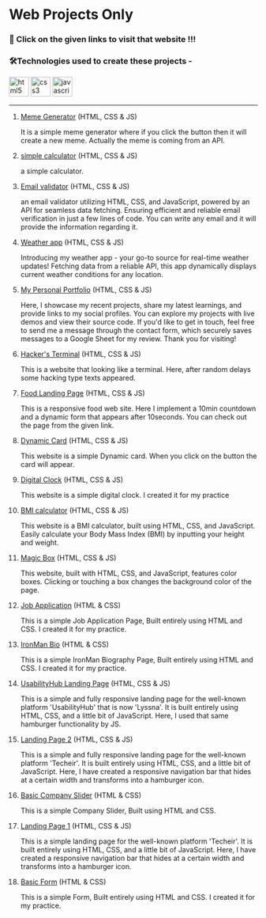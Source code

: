 # Web Projects Only 

### 🔗 Click on the given links to visit that website !!!


### 🛠️Technologies used to create these projects -  

<div>
    <img src="https://cdn.jsdelivr.net/gh/devicons/devicon/icons/html5/html5-original.svg" height="40" alt="html5 logo"/>
    <img src="https://cdn.jsdelivr.net/gh/devicons/devicon/icons/css3/css3-original.svg" height="40" alt="css3 logo"  />
    <img src="https://upload.wikimedia.org/wikipedia/commons/6/6a/JavaScript-logo.png" height="40" alt="javascript logo"  />
</div>
<hr>

<div>
    <ol>
        <li> <a href="https://angshu09.github.io/Web_Projects/17_meme_generator/">Meme Generator</a> <span>(HTML, CSS & JS)</span>
            <p> It is a simple meme generator where if you click the button then it will create a new meme. Actually the meme is coming from an API. </p>
        </li>
        <li> <a href="https://angshu09.github.io/Web_Projects/16_calculator/">simple calculator</a> <span>(HTML, CSS & JS)</span>
            <p>a simple calculator.</p>
        </li>
        <li> <a href="https://angshu09.github.io/Web_Projects/15_email_validator/">Email validator</a> <span>(HTML, CSS & JS)</span>
            <p> an email validator utilizing HTML, CSS, and JavaScript, powered by an API for seamless data fetching. Ensuring efficient and reliable email verification in just a few lines of code. You can write any email and  it will provide the information regarding it.</p>
        </li>
        <li> <a href="https://angshu09.github.io/Web_Projects/14_weather/">Weather app</a> <span>(HTML, CSS & JS)</span>
            <p>Introducing my weather app - your go-to source for real-time weather updates! Fetching data from a reliable API, this app dynamically displays current weather conditions for any location.</p>
        </li>
        <li> <a href="https://angshu09.github.io/Web_Projects/13_portfolio/">My Personal Portfolio</a> <span>(HTML, CSS & JS)</span>
            <p>Here, I showcase my recent projects, share my latest learnings, and provide links to my social profiles. You can explore my projects with live demos and view their source code. If you'd like to get in touch, feel free to send me a message through the contact form, which securely saves messages to a Google Sheet for my review. Thank you for visiting!</p>
        </li>
        <li> <a href="https://angshu09.github.io/Web_Projects/12_hacker's_terminal/">Hacker's Terminal</a> <span>(HTML, CSS & JS)</span>
            <p>This is a website that looking like a terminal. Here, after random delays some hacking type texts appeared.</p>
        </li>
        <li> <a href="https://angshu09.github.io/Web_Projects/11_landingPage/">Food Landing Page</a> <span>(HTML, CSS & JS)</span>
            <p>This is a responsive food web site. Here I implement a 10min countdown and a dynamic form that appears after 10seconds. You can check out the page from the given link.</p>
        </li>
        <li> <a href="https://angshu09.github.io/Web_Projects/10_Dynamic_Card/">Dynamic Card</a> <span>(HTML, CSS & JS)</span>
            <p>This website is a simple Dynamic card. When you click on the button the card will appear.</p>
        </li>
        <li> <a href="https://angshu09.github.io/Web_Projects/09_Digital_Clock/">Digital Clock</a> <span>(HTML, CSS & JS)</span>
            <p>This website is a simple digital clock. I created it for my practice</p>
        </li>
        <li> <a href="https://angshu09.github.io/Web_Projects/08_BMI_calculator/">BMI calculator</a> <span>(HTML, CSS & JS)</span>
            <p>This website is a BMI calculator, built using HTML, CSS, and JavaScript. Easily calculate your Body Mass Index (BMI) by inputting your height and weight.</p>
        </li>
        <li> <a href="https://angshu09.github.io/Web_Projects/07_ColorChanger/">Magic Box</a> <span>(HTML, CSS & JS)</span>
            <p>This website, built with HTML, CSS, and JavaScript, features color boxes. Clicking or touching a box changes the background color of the page.</p>
        </li>
        <li> <a href="https://angshu09.github.io/Web_Projects/06_JobApplication/">Job Application</a> <span>(HTML & CSS)</span>
            <p>This is a simple Job Application Page, Built entirely using HTML and CSS. I created it for my practice.</p>
        </li>
        <li> <a href="https://angshu09.github.io/Web_Projects/05_IronMan_Biography/">IronMan Bio</a> <span>(HTML & CSS)</span>
            <p>This is a simple IronMan Biography Page, Built entirely using HTML and CSS. I created it for my practice.</p>
        </li>
        <li> <a href="https://modern-landing-page-website.netlify.app/">UsabilityHub Landing Page</a> <span>(HTML, CSS & JS)</span>
            <p>This is a simple and fully responsive landing page for the well-known platform 'UsabilityHub' that is now 'Lyssna'. It is built entirely using HTML, CSS, and a little bit of JavaScript. Here, I used that same hamburger functionality by JS.</p>
        </li>
        <li> <a href="https://angshu09.github.io/Web_Projects/04_landingPage/">Landing Page 2</a> <span>(HTML, CSS & JS)</span>
            <p>This is a simple and fully responsive landing page for the well-known platform 'Techeir'. It is built entirely using HTML, CSS, and a little bit of JavaScript. Here, I have created a responsive navigation bar that hides at a certain width and transforms into a hamburger icon.</p>
        </li>
        <li> <a href="https://angshu09.github.io/Web_Projects/03_slider/">Basic Company Slider</a> <span>(HTML & CSS)</span>
            <p>This is a simple Company Slider, Built using HTML and CSS.</p>
        </li>
        <li> <a href="https://angshu09.github.io/Web_Projects/02_landingPage/">Landing Page 1</a> <span>(HTML, CSS & JS)</span>
            <p>This is a simple landing page for the well-known platform 'Techeir'. It is built entirely using HTML, CSS, and a little bit of JavaScript. Here, I have created a responsive navigation bar that hides at a certain width and transforms into a hamburger icon. </p>
        </li>
        <li> <a href="https://angshu09.github.io/Web_Projects/01_Basic-form/">Basic Form</a> <span>(HTML & CSS)</span>
            <p>This is a simple Form, Built entirely using HTML and CSS. I created it for my practice.</p>
        </li>
    </ol>
</div>

